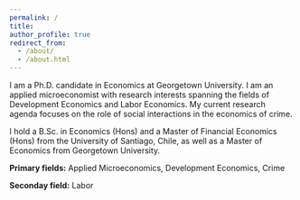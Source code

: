 ```yaml
---
permalink: /
title: 
author_profile: true
redirect_from: 
  - /about/
  - /about.html
---
```


I am a Ph.D. candidate in Economics at Georgetown University. I am an applied microeconomist with research interests spanning the fields of Development Economics and Labor Economics. My current research agenda focuses on the role of social interactions in the economics of crime.

I hold a B.Sc. in Economics (Hons) and a Master of Financial Economics (Hons) from the University of Santiago, Chile, as well as a Master of Economics from Georgetown University.

**Primary fields:** Applied Microeconomics, Development Economics, Crime

**Seconday field:** Labor
